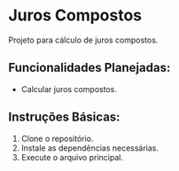 # Juros Compostos
Projeto para cálculo de juros compostos.
## Funcionalidades Planejadas:
- Calcular juros compostos.
## Instruções Básicas:
1. Clone o repositório.
2. Instale as dependências necessárias.
3. Execute o arquivo principal.
